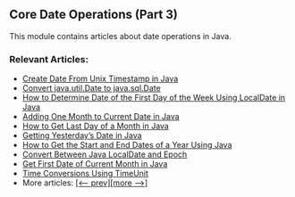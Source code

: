 ## Core Date Operations (Part 3)
This module contains articles about date operations in Java.

### Relevant Articles:

- [Create Date From Unix Timestamp in Java](https://www.baeldung.com/java-date-unix-timestamp)
- [Convert java.util.Date to java.sql.Date](https://www.baeldung.com/java-convert-util-date-to-sql)
- [How to Determine Date of the First Day of the Week Using LocalDate in Java](https://www.baeldung.com/java-first-day-of-the-week)
- [Adding One Month to Current Date in Java](https://www.baeldung.com/java-adding-one-month-to-current-date)
- [How to Get Last Day of a Month in Java](https://www.baeldung.com/java-last-day-month)
- [Getting Yesterday’s Date in Java](https://www.baeldung.com/java-find-yesterdays-date)
- [How to Get the Start and End Dates of a Year Using Java](https://www.baeldung.com/java-date-year-start-end)
- [Convert Between Java LocalDate and Epoch](https://www.baeldung.com/java-localdate-epoch)
- [Get First Date of Current Month in Java](https://www.baeldung.com/java-current-month-start-date)
- [Time Conversions Using TimeUnit](https://www.baeldung.com/java-timeunit-conversion)
- More articles: [[<-- prev]](../core-java-date-operations-2)[[more -->]](../core-java-date-operations-4)

